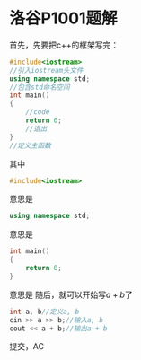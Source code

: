 # 洛谷P1001题解
首先，先要把c++的框架写完：
```cpp
#include<iostream>
//引入iostream头文件
using namespace std;
//包含std命名空间
int main()
{
    //code
    return 0;
    //退出
}
//定义主函数
```
其中
```cpp
#include<iostream>
```
意思是
```cpp
using namespace std;
```
意思是
```cpp
int main()
{
    return 0;
}
```
意思是
随后，就可以开始写$a+b$了
```cpp
int a, b//定义a, b
cin >> a >> b;//输入a, b
cout << a + b;//输出a + b
```
提交，AC